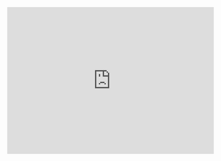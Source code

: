 <iframe src="https://giphy.com/embed/fwbZnTftCXVocKzfxR" width="480" height="340" frameBorder="0" class="giphy-embed" allowFullScreen>

- 👋 Hi, I’m @jose-campos1
- 👀 I’m interested in ... learning
- 🌱 I’m currently learning ... html/css/java/spring/C/javaScript/AWS
- 💞️ I’m looking to collaborate on ... companies
- 📫 How to reach me ... jcampos.equinox@gmail.com



